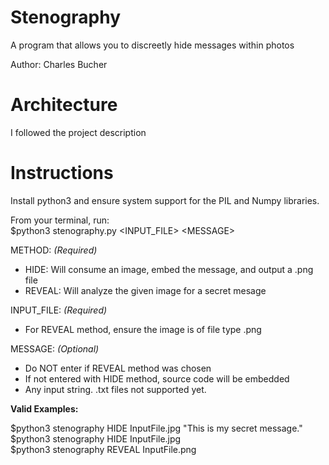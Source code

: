 # Stenography
A program that allows you to discreetly hide messages within photos 

Author: Charles Bucher

# Architecture
I followed the project description

# Instructions
Install python3 and ensure system support for the PIL and Numpy libraries.

From your terminal, run: <br>
$python3 stenography.py <METHOD> \<INPUT_FILE> \<MESSAGE>

METHOD: *(Required)*
- HIDE: Will consume an image, embed the message, and output a .png file
- REVEAL: Will analyze the given image for a secret mesage<br>

INPUT_FILE: *(Required)*
- For REVEAL method, ensure the image is of file type .png<br>

MESSAGE: *(Optional)*
- Do NOT enter if REVEAL method was chosen
- If not entered with HIDE method, source code will be embedded
- Any input string. .txt files not supported yet.<br>

**Valid Examples:**

$python3 stenography HIDE InputFile.jpg "This is my secret message."<br>
$python3 stenography HIDE InputFile.jpg<br>
$python3 stenography REVEAL InputFile.png<br>
